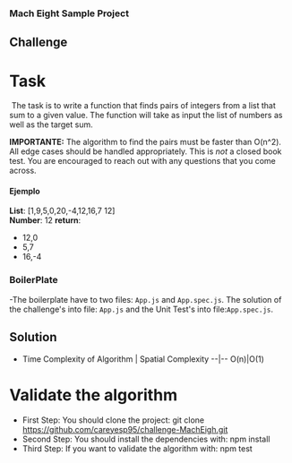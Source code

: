### Mach Eight Sample Project

## Challenge 

# Task
​
The task is to write a function that finds pairs of integers from a list that
sum to a given value. The function will take as input the list of numbers as
well as the target sum.

__IMPORTANTE:__ The algorithm to find the pairs must be faster than O(n^2). All edge cases
should be handled appropriately. This is _not_ a closed book test. You are encouraged to reach out with any questions that you come across.

#### Ejemplo
**List**: [1,9,5,0,20,-4,12,16,7 12]     
**Number**: 12
**return**: 
+ 12,0
+ 5,7
+ 16,-4


### BoilerPlate

-The boilerplate have to two files: `App.js` and `App.spec.js`. The solution of the challenge's into file: `App.js` and the Unit Test's into file:`App.spec.js`.

## Solution
- Time Complexity of Algorithm | Spatial Complexity
--|--
O(n)|O(1)


# Validate the algorithm
- First Step: You should clone the project: git clone https://github.com/careyesp95/challenge-MachEigh.git
- Second Step: You should install the dependencies with: npm install
- Third Step: If you want to validate the algorithm with: npm test
